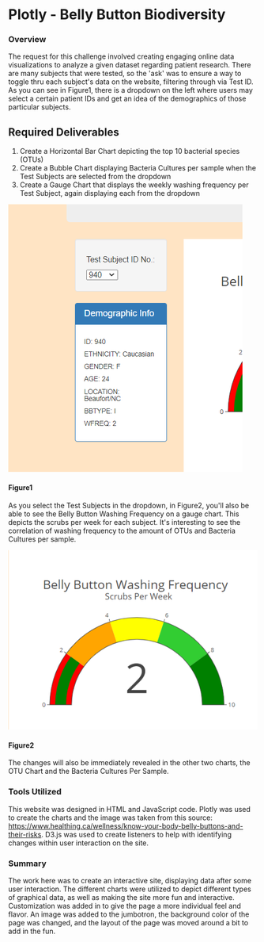 # Plotly - Belly Button Biodiversity
### Overview 
The request for this challenge involved creating engaging online data visualizations to analyze a given dataset regarding patient research.  There are many subjects that were tested, so the 'ask' was to ensure a way to toggle thru each subject's data on the website, filtering through via Test ID.  As you can see in Figure1, there is a dropdown on the left where users may select a certain patient IDs and get an idea of the demographics of those particular subjects.

## Required Deliverables
1. Create a Horizontal Bar Chart depicting the top 10 bacterial species (OTUs)
2. Create a Bubble Chart displaying Bacteria Cultures per sample when the Test Subjects are selected from the dropdown
3. Create a Gauge Chart that displays the weekly washing frequency per Test Subject, again displaying each from the dropdown

![Figure1.PNG](./img/Figure1.PNG)
#### Figure1

As you select the Test Subjects in the dropdown, in Figure2, you'll also be able to see the Belly Button Washing Frequency on a gauge chart.  This depicts the scrubs per week for each subject.  It's interesting to see the correlation of washing frequency to the amount of OTUs and Bacteria Cultures per sample.

![Figure2.PNG](./img/Figure2.PNG)
#### Figure2

The changes will also be immediately revealed in the other two charts, the OTU Chart and the Bacteria Cultures Per Sample.

### Tools Utilized
This website was designed in HTML and JavaScript code.  Plotly was used to create the charts and the image was taken from this source: https://www.healthing.ca/wellness/know-your-body-belly-buttons-and-their-risks.  D3.js was used to create listeners to help with identifying changes within user interaction on the site.

### Summary
The work here was to create an interactive site, displaying data after some user interaction.  The different charts were utilized to depict different types of graphical data, as well as making the site more fun and interactive.  Customization was added in to give the page a more individual feel and flavor.  An image was added to the jumbotron, the background color of the page was changed, and the layout of the page was moved around a bit to add in the fun. 